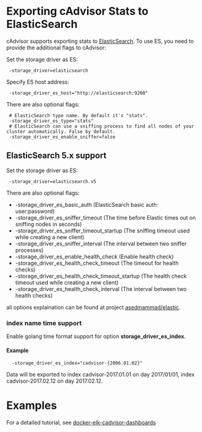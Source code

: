 # Exporting cAdvisor Stats to ElasticSearch

cAdvisor supports exporting stats to [ElasticSearch](https://www.elastic.co/). To use ES, you need to provide the additional flags to cAdvisor:

Set the storage driver as ES:

```
 -storage_driver=elasticsearch
```

Specify ES host address:

```
 -storage_driver_es_host="http://elasticsearch:9200"
```

There are also optional flags:

```
 # ElasticSearch type name. By default it's "stats".
 -storage_driver_es_type="stats"
 # ElasticSearch can use a sniffing process to find all nodes of your cluster automatically. False by default.
 -storage_driver_es_enable_sniffer=false
```

## ElasticSearch 5.x support
Set the storage driver as ES:

```
 -storage_driver=elasticsearch.v5
```
There are also optional flags:

* -storage_driver_es_basic_auth (ElasticSearch basic auth: user:password)
* -storage_driver_es_sniffer_timeout (The time before Elastic times out on sniffing nodes in seconds)
* -storage_driver_es_sniffer_timeout_startup (The sniffing timeout used while creating a new client)
* -storage_driver_es_sniffer_interval (The interval between two sniffer processes)
* -storage_driver_es_enable_health_check (Enable health check)
* -storage_driver_es_health_check_timeout (The timeout for health checks)
* -storage_driver_es_health_check_timeout_startup (The health check timeout used while creating a new client)
* -storage_driver_es_health_check_interval (The interval between two health checks)

all options explaination can be found at  project [asedmammad/elastic](https://github.com/asedmammad/elastic/wiki).

### index name time support
Enable golang time format support for option **storage_driver_es_index**.

#### Example
```
  -storage_driver_es_index="cadvisor-{2006.01.02}"
```
Data will be exported to index cadvisor-2017.01.01 on day 2017/01/01, index cadvisor-2017.02.12 on day 2017.02.12.


# Examples

For a detailed tutorial, see [docker-elk-cadvisor-dashboards](https://github.com/gregbkr/docker-elk-cadvisor-dashboards)
